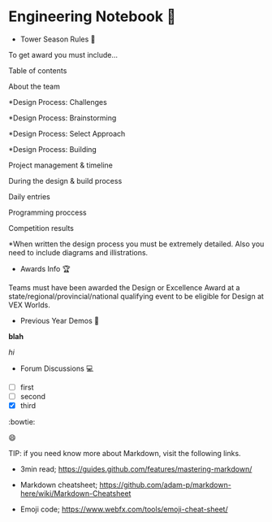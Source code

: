 # Engineering Notebook :ledger:

- Tower Season Rules :page_with_curl:

To get award you must include...

Table of contents

About the team

*Design Process: Challenges

*Design Process: Brainstorming

*Design Process: Select Approach

*Design Process: Building

Project management & timeline

During the design & build process

Daily entries

Programming proccess

Competition results

*When written the design process you must be extremely detailed. Also you need to include diagrams and illistrations.

- Awards Info :trophy:

Teams must have been awarded the Design or Excellence Award at a state/regional/provincial/national qualifying event to be eligible for Design at VEX Worlds. 


- Previous Year Demos :page_facing_up:

**blah**

_hi_

- Forum Discussions :computer:

- [ ] first
- [ ] second
- [x] third

:bowtie:

:smile:



TIP: if you need know more about Markdown, visit the following links.

- 3min read; https://guides.github.com/features/mastering-markdown/

- Markdown cheatsheet; https://github.com/adam-p/markdown-here/wiki/Markdown-Cheatsheet

- Emoji code; https://www.webfx.com/tools/emoji-cheat-sheet/
